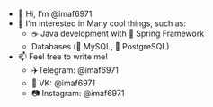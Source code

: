 - 👋 Hi, I’m @imaf6971
- 👀 I’m interested in Many cool things, such as:
  - ☕️ Java development with 🍃 Spring Framework
  - Databases (🐬 MySQL, 🐘 PostgreSQL)
- 📫 Feel free to write me!
  - ✈️Telegram: @imaf6971
  - 📘 VK: @imaf6971
  - 📷 Instagram: @imaf6971 

<!---
imaf6971/imaf6971 is a ✨ special ✨ repository because its `README.md` (this file) appears on your GitHub profile.
You can click the Preview link to take a look at your changes.
--->
